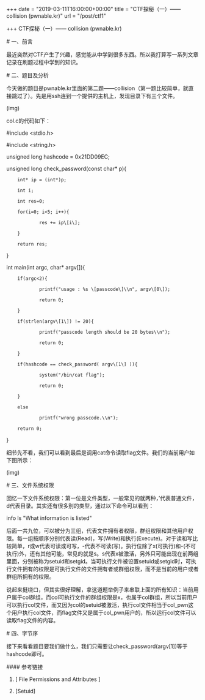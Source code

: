 +++
date = "2019-03-11T16:00:00+00:00"
title = "CTF探秘（一）—— collision (pwnable.kr)"
url = "/post/ctf1"

+++
CTF探秘（一）—— collision (pwnable.kr)

\# 一、前言

最近突然对CTF产生了兴趣，感觉能从中学到很多东西。所以我打算写一系列文章记录在刷题过程中学到的知识。

\# 二、题目及分析

今天做的题目是pwnable.kr里面的第二题——collision（第一题比较简单，就直接跳过了）。先是用ssh连到一个提供的主机上，发现目录下有三个文件。

(img)

col.c的代码如下：

\#include <stdio.h>

\#include <string.h>

unsigned long hashcode = 0x21DD09EC;

unsigned long check_password(const char* p){

        int* ip = (int*)p;

        int i;

        int res=0;

        for(i=0; i<5; i++){

                res += ip\[i\];

        }

        return res;

}

int main(int argc, char* argv\[\]){

        if(argc<2){

                printf("usage : %s \[passcode\]\\n", argv\[0\]);

                return 0;

        }

        if(strlen(argv\[1\]) != 20){

                printf("passcode length should be 20 bytes\\n");

                return 0;

        }

        if(hashcode == check_password( argv\[1\] )){

                system("/bin/cat flag");

                return 0;

        }

        else

                printf("wrong passcode.\\n");

        return 0;

}

细节先不看，我们可以看到最后是调用cat命令读取flag文件。我们的当前用户如下图所示：

(img)

\# 三、文件系统权限

回忆一下文件系统权限：第一位是文件类型，一般常见的就两种，’代表普通文件，d代表目录。其实还有很多别的类型，通过以下命令可以看到：

info ls "What information is listed"

后面一共九位，可以被分为三组，代表文件拥有者权限，群组权限和其他用户权限。每一组按顺序分别代表读(Read)，写(Write)和执行(Execute)。对于读和写比较简单，r或w代表可读或可写，-代表不可读(写)。执行位除了x(可执行)和-(不可执行)外，还有其他可能，常见的就是s。s代表x被激活，另外只可能出现在前两组里面，分别被称为setuid和setgid。当可执行文件被设置setuid或setgid时，可执行文件拥有的权限是可执行文件的文件拥有者或群组权限，而不是当前的用户或者群组所拥有的权限。

说起来挺绕口，但其实很好理解，拿这道题举例子来串联上面的所有知识：当前用户属于col群组，而col可执行文件的群组权限是x，也属于col群组，所以当前用户可以执行col文件，而又因为col的setuid被激活，执行col文件相当于col_pwn这个用户执行col文件，而flag文件又是属于col_pwn用户的，所以运行col文件可以读取flag文件的内容。

\# 四、字节序

接下来看看题目要我们做什么，我们只需要让check_password(argv\[1\])等于hashcode即可。

\#### 参考链接

  1. \[ File Permissions and Attributes \]

  2. \[Setuid\]